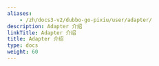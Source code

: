```yaml
---
aliases:
    - /zh/docs3-v2/dubbo-go-pixiu/user/adapter/
description: Adapter 介绍
linkTitle: Adapter 介绍
title: Adapter 介绍
type: docs
weight: 60
---
```

